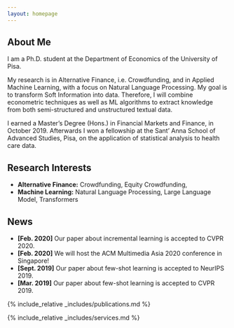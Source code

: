 ```yaml
---
layout: homepage
---
```


## About Me

I am a Ph.D. student at the Department of Economics of the University of Pisa.

My research is in Alternative Finance, i.e. Crowdfunding, and in  Applied Machine Learning, with a focus on Natural Language Processing.
My goal is to transform Soft Information into data.
Therefore, I will combine econometric techniques as well as ML algorithms to extract knowledge from both semi-structured and unstructured textual data.


I earned a Master’s Degree (Hons.) in Financial Markets and Finance, in October 2019.
Afterwards I won a fellowship at the Sant’ Anna School of Advanced Studies, Pisa, on the application of statistical analysis to health care data.

## Research Interests

- **Alternative Finance:** Crowdfunding, Equity Crowdfunding, 
- **Machine Learning:** Natural Language Processing, Large Language Model, Transformers

## News

- **[Feb. 2020]** Our paper about incremental learning is accepted to CVPR 2020.
- **[Feb. 2020]** We will host the ACM Multimedia Asia 2020 conference in Singapore!
- **[Sept. 2019]** Our paper about few-shot learning is accepted to NeurIPS 2019.
- **[Mar. 2019]** Our paper about few-shot learning is accepted to CVPR 2019.

{% include_relative _includes/publications.md %}

{% include_relative _includes/services.md %}
